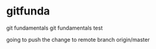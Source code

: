 # gitfunda
git fundamentals
git fundamentals test 

going to push the change to remote branch origin/master

